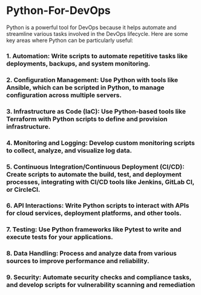 # Python-For-DevOps
Python is a powerful tool for DevOps because it helps automate and streamline various tasks involved in the DevOps lifecycle. Here are some key areas where Python can be particularly useful:


   ### 1. Automation: Write scripts to automate repetitive tasks like deployments, backups, and system monitoring.

   ### 2. Configuration Management: Use Python with tools like Ansible, which can be scripted in Python, to manage configuration across multiple servers.

   ### 3. Infrastructure as Code (IaC): Use Python-based tools like Terraform with Python scripts to define and provision infrastructure.

   ### 4. Monitoring and Logging: Develop custom monitoring scripts to collect, analyze, and visualize log data.

   ### 5. Continuous Integration/Continuous Deployment (CI/CD): Create scripts to automate the build, test, and deployment processes, integrating with CI/CD tools like Jenkins, GitLab CI, or CircleCI.

   ### 6. API Interactions: Write Python scripts to interact with APIs for cloud services, deployment platforms, and other tools.

   ### 7. Testing: Use Python frameworks like Pytest to write and execute tests for your applications.

   ### 8. Data Handling: Process and analyze data from various sources to improve performance and reliability.

   ### 9. Security: Automate security checks and compliance tasks, and develop scripts for vulnerability scanning and remediation
